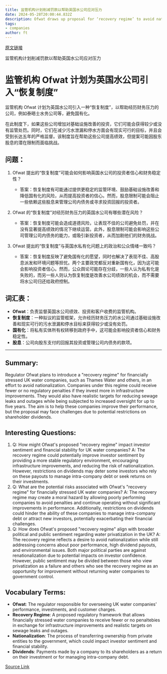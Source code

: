 ```yaml
---
title: 监管机构计划削减罚款以帮助英国水公司应对压力
date: 2024-05-28T20:00:44.832Z
description: Ofwat draws up proposal for ‘recovery regime’ to avoid nationalisation of Thames Water and other groups
tags: 
- companies
author: ft
---
```


[原文链接](https://ft.com/content/7dcb0a2a-da50-4032-bffd-f52a5d889522)

监管机构计划削减罚款以帮助英国水公司应对压力

# 监管机构 Ofwat 计划为英国水公司引入“恢复制度”

监管机构 Ofwat 计划为英国水公司引入一种“恢复制度”，以帮助经历财务压力的公司，例如泰晤士水务公司等，避免国有化。

在此制度下，如果这些公司增加对基础设施改善的投资，它们可能会获得较少或没有监管处罚。同时，它们在减少污水泄漏和停水方面会有现实可行的目标，并且会受到长达五年的严格监督。该制度旨在帮助这些公司提高绩效，但提案可能因股东股息的潜在限制而面临挑战。

## 问题：

1. Ofwat 提出的“恢复制度”可能会如何影响英国水公司的投资者信心和财务稳定性？
   - 答案：恢复制度有可能通过提供更稳定的监管环境、鼓励基础设施改善和降低国有化的风险，从而提高投资者的信心。然而，股息限制可能会阻止一些依赖这些股息来管理公司内债务或寻求投资回报的投资者。

2. Ofwat 的“恢复制度”对经历财务压力的英国水公司有哪些潜在风险？
   - 答案：恢复制度可能会造成道德风险，让表现不佳的公司避免处罚，并在没有显著提高绩效的情况下继续运营。此外，股息限制可能会影响这些公司管理公司内债务的能力，或吸引新投资者，从而加剧他们的财务挑战。

3. Ofwat 提出的“恢复制度”与英国水私有化问题上的政治和公众情绪一致吗？
   - 答案：恢复制度反映了避免国有化的愿望，同时也解决了表现不佳、高股息派发和环境问题等担忧。两个主要政党都反对重新国有化，因为这可能会影响投资者信心。然而，公众舆论可能存在分歧，一些人认为私有化是失败的，而另一些人则认为恢复制度是改善水公司绩效的机会，而不需要将水公司归还给政府控制。

## 词汇表：

- **Ofwat**：负责监督英国水公司绩效、投资和客户收费的监管机构。
- **恢复制度**：一种拟议的监管框架，允许经历财务压力的水公司通过基础设施改善和现实可行的污水泄漏和停水目标来获得较少或没有处罚。
- **国有化**：将私有实体所有权转移到政府手中，这可能会影响投资者信心和财务稳定性。
- **股息**：公司向股东支付的回报其投资或管理公司内债务的款项。

---

## Summary:
Regulator Ofwat plans to introduce a "recovery regime" for financially stressed UK water companies, such as Thames Water and others, in an effort to avoid nationalization. Companies under this regime could receive fewer or no regulatory penalties if they invest more in infrastructure improvements. They would also have realistic targets for reducing sewage leaks and outages while being subjected to increased oversight for up to five years. The aim is to help these companies improve their performance, but the proposal may face challenges due to potential restrictions on shareholder dividends.

## Interesting Questions:
1. Q: How might Ofwat's proposed "recovery regime" impact investor sentiment and financial stability for UK water companies?
   A: The recovery regime could potentially improve investor sentiment by providing a more stable regulatory environment, encouraging infrastructure improvements, and reducing the risk of nationalization. However, restrictions on dividends may deter some investors who rely on these payouts to manage intra-company debt or seek returns on their investments.
2. Q: What are the potential risks associated with Ofwat's "recovery regime" for financially stressed UK water companies?
   A: The recovery regime may create a moral hazard by allowing poorly performing companies to avoid penalties and continue operating without significant improvements in performance. Additionally, restrictions on dividends could hinder the ability of these companies to manage intra-company debt or attract new investors, potentially exacerbating their financial challenges.
3. Q: How does Ofwat's proposed "recovery regime" align with broader political and public sentiment regarding water privatization in the UK?
   A: The recovery regime reflects a desire to avoid nationalization while still addressing concerns about poor performance, high dividend payouts, and environmental issues. Both major political parties are against renationalization due to potential impacts on investor confidence. However, public sentiment may be divided between those who view privatization as a failure and others who see the recovery regime as an opportunity for improvement without returning water companies to government control.

## Vocabulary Terms:
- **Ofwat**: The regulator responsible for overseeing UK water companies' performance, investments, and customer charges.
- **Recovery Regime**: A proposed regulatory framework that allows financially stressed water companies to receive fewer or no penaltebies in exchange for infrastructure improvements and realistic targets on sewage leaks and outages.
- **Nationalization**: The process of transferring ownership from private entities to the government, which could impact investor sentiment and financial stability.
- **Dividends**: Payments made by a company to its shareholders as a return on their investment or for managing intra-company debt.

[Source Link](https://ft.com/content/7dcb0a2a-da50-4032-bffd-f52a5d889522)

